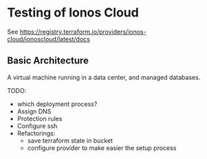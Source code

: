 # Testing of Ionos Cloud

See https://registry.terraform.io/providers/ionos-cloud/ionoscloud/latest/docs

## Basic Architecture
A virtual machine running in a data center, and managed databases.

TODO: 
- which deployment process?
- Assign DNS
- Protection rules 
- Configure ssh
- Refactorings:
  - save terraform state in bucket
  - configure provider to make easier the setup process
  

